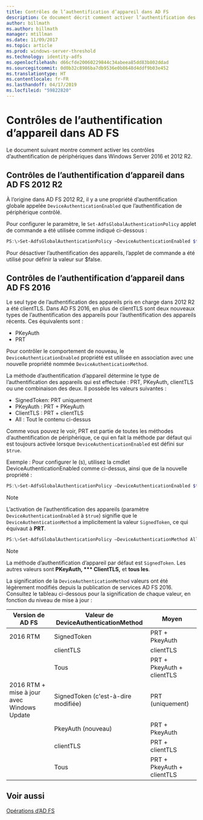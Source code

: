 ```yaml
---
title: Contrôles de l’authentification d’appareil dans AD FS
description: Ce document décrit comment activer l’authentification des appareils dans AD FS pour Windows Server 2016 et 2012 R2
author: billmath
ms.author: billmath
manager: mtillman
ms.date: 11/09/2017
ms.topic: article
ms.prod: windows-server-threshold
ms.technology: identity-adfs
ms.openlocfilehash: d66cfde20060229844c34abeea85dd83b802ddad
ms.sourcegitcommit: 0d0b32c8986ba7db9536e0b8648d4ddf9b03e452
ms.translationtype: HT
ms.contentlocale: fr-FR
ms.lasthandoff: 04/17/2019
ms.locfileid: "59822820"
---
```

# <a name="device-authentication-controls-in-ad-fs"></a>Contrôles de l’authentification d’appareil dans AD FS
Le document suivant montre comment activer les contrôles d’authentification de périphériques dans Windows Server 2016 et 2012 R2.

## <a name="device-authentication-controls-in-ad-fs-2012-r2"></a>Contrôles de l’authentification d’appareil dans AD FS 2012 R2
À l’origine dans AD FS 2012 R2, il y a une propriété d’authentification globale appelée `DeviceAuthenticationEnabled` que l’authentification de périphérique contrôlé.

Pour configurer le paramètre, le `Set-AdfsGlobalAuthenticationPolicy` applet de commande a été utilisée comme indiqué ci-dessous :


``` powershell
PS:\>Set-AdfsGlobalAuthenticationPolicy –DeviceAuthenticationEnabled $true
```



Pour désactiver l’authentification des appareils, l’applet de commande a été utilisé pour définir la valeur sur $false.

## <a name="device-authentication-controls-in-ad-fs-2016"></a>Contrôles de l’authentification d’appareil dans AD FS 2016
Le seul type de l’authentification des appareils pris en charge dans 2012 R2 a été clientTLS.  Dans AD FS 2016, en plus de clientTLS sont deux nouveaux types de l’authentification des appareils pour l’authentification des appareils récents.  Ces équivalents sont :
- PKeyAuth
- PRT

Pour contrôler le comportement de nouveau, le `DeviceAuthenticationEnabled` propriété est utilisée en association avec une nouvelle propriété nommée `DeviceAuthenticationMethod`.  

La méthode d’authentification d’appareil détermine le type de l’authentification des appareils qui est effectuée : PRT, PKeyAuth, clientTLS ou une combinaison des deux.
Il possède les valeurs suivantes :
 - SignedToken: PRT uniquement
 - PKeyAuth : PRT + PKeyAuth
 - ClientTLS : PRT + clientTLS 
 - All : Tout le contenu ci-dessus

Comme vous pouvez le voir, PRT est partie de toutes les méthodes d’authentification de périphérique, ce qui en fait la méthode par défaut qui est toujours activée lorsque `DeviceAuthenticationEnabled` est défini sur `$true`.

Exemple : Pour configurer le (s), utilisez la cmdlet DeviceAuthenticationEnabled comme ci-dessus, ainsi que de la nouvelle propriété :

``` powershell
PS:\>Set-AdfsGlobalAuthenticationPolicy –DeviceAuthenticationEnabled $true
```
>[!NOTE]
> L’activation de l’authentification des appareils (paramètre `DeviceAuthenticationEnabled` à `$true`) signifie que le `DeviceAuthenticationMethod` a implicitement la valeur `SignedToken`, ce qui équivaut à **PRT**.


``` powershell
PS:\>Set-AdfsGlobalAuthenticationPolicy –DeviceAuthenticationMethod All
```
>[!NOTE]
>La méthode d’authentification d’appareil par défaut est `SignedToken`.  Les autres valeurs sont **PKeyAuth, *** ClientTLS,** et **tous les**.

La signification de la `DeviceAuthenticationMethod` valeurs ont été légèrement modifiés depuis la publication de services AD FS 2016.  Consultez le tableau ci-dessous pour la signification de chaque valeur, en fonction du niveau de mise à jour :


|Version de AD FS|Valeur de DeviceAuthenticationMethod|Moyen|
| ----- | ----- | ----- |
|2016 RTM|SignedToken|PRT + PkeyAuth|
||clientTLS|clientTLS|
||Tous|PRT + PkeyAuth + clientTLS|
|2016 RTM + mise à jour avec Windows Update|SignedToken (c'est-à-dire modifiée)|PRT (uniquement)|
||PkeyAuth (nouveau)|PRT + PkeyAuth|
||clientTLS|PRT + clientTLS|
||Tous|PRT + PkeyAuth + clientTLS|

## <a name="see-also"></a>Voir aussi
[Opérations d’AD FS](../../ad-fs/AD-FS-2016-Operations.md)
